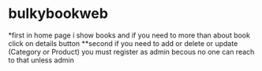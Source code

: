 # bulkybookweb
*first in home page i show books and if you need to more than about book click on details button
**second if you need to add or delete or update (Category or Product) you must register as admin becous no one can reach to that unless admin
